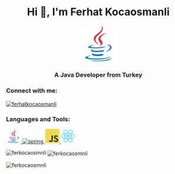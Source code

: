 <h1 align="center">Hi 👋, I'm Ferhat Kocaosmanli</h1>
<p align="center">
  <img src="https://raw.githubusercontent.com/devicons/devicon/master/icons/java/java-original.svg" alt="Java" width="100"/>
</p>
<h3 align="center">A Java Developer from Turkey</h3>


<h3 align="left">Connect with me:</h3>
<p align="left">
<a href="https://linkedin.com/in/ferhatkocaosmanli" target="blank"><img align="center" src="https://raw.githubusercontent.com/rahuldkjain/github-profile-readme-generator/master/src/images/icons/Social/linked-in-alt.svg" alt="ferhatkocaosmanli" height="30" width="40" /></a>
</p>

<h3 align="left">Languages and Tools:</h3>
<p align="left">
  <a href="https://www.java.com" target="_blank" rel="noreferrer">
    <img src="https://raw.githubusercontent.com/devicons/devicon/master/icons/java/java-original.svg" alt="java" width="40" height="40"/>
  </a>
  <a href="https://spring.io/" target="_blank" rel="noreferrer">
    <img src="https://www.vectorlogo.zone/logos/springio/springio-icon.svg" alt="spring" width="40" height="40"/>
  </a>
  <a href="https://developer.mozilla.org/en-US/docs/Web/JavaScript" target="_blank" rel="noreferrer">
    <img src="https://raw.githubusercontent.com/devicons/devicon/master/icons/javascript/javascript-original.svg" alt="javascript" width="40" height="40"/>
  </a>
  <a href="https://react.dev/" target="_blank" rel="noreferrer">
    <img src="https://raw.githubusercontent.com/devicons/devicon/master/icons/react/react-original.svg" alt="react" width="40" height="40"/>
  </a>
</p>

<p><img align="left" src="https://github-readme-stats.vercel.app/api/top-langs?username=ferkocaosmnli&show_icons=true&locale=en&layout=compact" alt="ferkocaosmnli" /></p>

<p>&nbsp;<img align="center" src="https://github-readme-stats.vercel.app/api?username=ferkocaosmnli&show_icons=true&locale=en" alt="ferkocaosmnli" /></p>

<p><img align="center" src="https://github-readme-streak-stats.herokuapp.com/?user=ferkocaosmnli&" alt="ferkocaosmnli" /></p>
